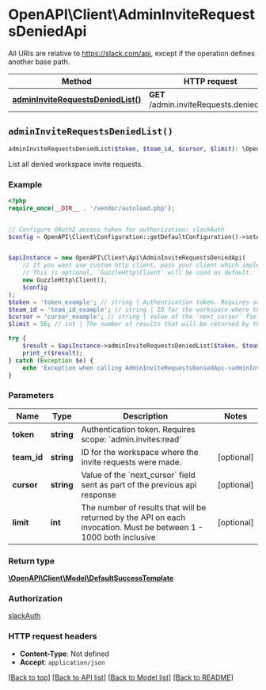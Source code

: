 # OpenAPI\Client\AdminInviteRequestsDeniedApi

All URIs are relative to https://slack.com/api, except if the operation defines another base path.

| Method | HTTP request | Description |
| ------------- | ------------- | ------------- |
| [**adminInviteRequestsDeniedList()**](AdminInviteRequestsDeniedApi.md#adminInviteRequestsDeniedList) | **GET** /admin.inviteRequests.denied.list |  |


## `adminInviteRequestsDeniedList()`

```php
adminInviteRequestsDeniedList($token, $team_id, $cursor, $limit): \OpenAPI\Client\Model\DefaultSuccessTemplate
```



List all denied workspace invite requests.

### Example

```php
<?php
require_once(__DIR__ . '/vendor/autoload.php');


// Configure OAuth2 access token for authorization: slackAuth
$config = OpenAPI\Client\Configuration::getDefaultConfiguration()->setAccessToken('YOUR_ACCESS_TOKEN');


$apiInstance = new OpenAPI\Client\Api\AdminInviteRequestsDeniedApi(
    // If you want use custom http client, pass your client which implements `GuzzleHttp\ClientInterface`.
    // This is optional, `GuzzleHttp\Client` will be used as default.
    new GuzzleHttp\Client(),
    $config
);
$token = 'token_example'; // string | Authentication token. Requires scope: `admin.invites:read`
$team_id = 'team_id_example'; // string | ID for the workspace where the invite requests were made.
$cursor = 'cursor_example'; // string | Value of the `next_cursor` field sent as part of the previous api response
$limit = 56; // int | The number of results that will be returned by the API on each invocation. Must be between 1 - 1000 both inclusive

try {
    $result = $apiInstance->adminInviteRequestsDeniedList($token, $team_id, $cursor, $limit);
    print_r($result);
} catch (Exception $e) {
    echo 'Exception when calling AdminInviteRequestsDeniedApi->adminInviteRequestsDeniedList: ', $e->getMessage(), PHP_EOL;
}
```

### Parameters

| Name | Type | Description  | Notes |
| ------------- | ------------- | ------------- | ------------- |
| **token** | **string**| Authentication token. Requires scope: &#x60;admin.invites:read&#x60; | |
| **team_id** | **string**| ID for the workspace where the invite requests were made. | [optional] |
| **cursor** | **string**| Value of the &#x60;next_cursor&#x60; field sent as part of the previous api response | [optional] |
| **limit** | **int**| The number of results that will be returned by the API on each invocation. Must be between 1 - 1000 both inclusive | [optional] |

### Return type

[**\OpenAPI\Client\Model\DefaultSuccessTemplate**](../Model/DefaultSuccessTemplate.md)

### Authorization

[slackAuth](../../README.md#slackAuth)

### HTTP request headers

- **Content-Type**: Not defined
- **Accept**: `application/json`

[[Back to top]](#) [[Back to API list]](../../README.md#endpoints)
[[Back to Model list]](../../README.md#models)
[[Back to README]](../../README.md)
